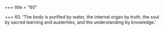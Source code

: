 +++
title = "60"

+++
60. 'The body is purified by water, the internal organ by truth, the soul by sacred learning and austerities, and the understanding by knowledge.'
